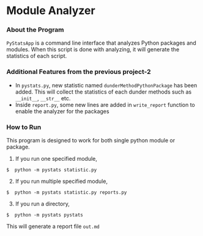 # Module Analyzer

### About the Program

`PyStatsApp` is a command line interface that analyzes Python packages and modules.
When this script is done with analyzing, it will generate the statistics of each script.

### Additional Features from the previous project-2

- In `pystats.py`, new statistic named `dunderMethodPythonPackage` has been added. This will collect the statistics of
each dunder methods such as `__init__`, `__str__` etc.
- Inside `report.py`, some new lines are added in `write_report` function to enable the analyzer for the packages

### How to Run

This program is designed to work for both single python module or package.

1. If you run one specified module,

  `$  python -m pystats statistic.py`

2. If you run multiple specified module,

  `$  python -m pystats statistic.py reports.py`

3. If you run a directory,

  `$  python -m pystats pystats`

This will generate a report file `out.md`